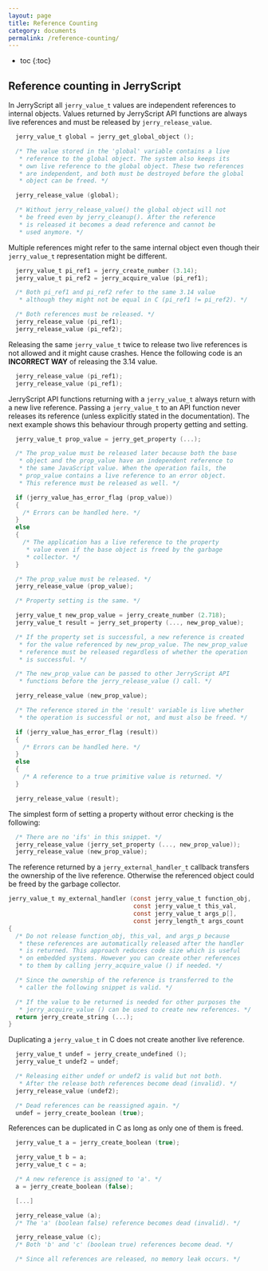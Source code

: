 ```yaml
---
layout: page
title: Reference Counting
category: documents
permalink: /reference-counting/
---
```


* toc
{:toc}

## Reference counting in JerryScript

In JerryScript all `jerry_value_t` values are independent
references to internal objects. Values returned by JerryScript
API functions are always live references and must be released
by `jerry_release_value`.

```c
  jerry_value_t global = jerry_get_global_object ();

  /* The value stored in the 'global' variable contains a live
   * reference to the global object. The system also keeps its
   * own live reference to the global object. These two references
   * are independent, and both must be destroyed before the global
   * object can be freed. */

  jerry_release_value (global);

  /* Without jerry_release_value() the global object will not
   * be freed even by jerry_cleanup(). After the reference
   * is released it becomes a dead reference and cannot be
   * used anymore. */
```

Multiple references might refer to the same internal object
even though their `jerry_value_t` representation might be different.

```c
  jerry_value_t pi_ref1 = jerry_create_number (3.14);
  jerry_value_t pi_ref2 = jerry_acquire_value (pi_ref1);

  /* Both pi_ref1 and pi_ref2 refer to the same 3.14 value
   * although they might not be equal in C (pi_ref1 != pi_ref2). */

  /* Both references must be released. */
  jerry_release_value (pi_ref1);
  jerry_release_value (pi_ref2);
```

Releasing the same `jerry_value_t` twice to release two live
references is not allowed and it might cause crashes. Hence the
following code is an **INCORRECT WAY** of releasing the 3.14 value.

```c
  jerry_release_value (pi_ref1);
  jerry_release_value (pi_ref1);
```

JerryScript API functions returning with a `jerry_value_t` always
return with a new live reference. Passing a `jerry_value_t` to
an API function never releases its reference (unless explicitly
stated in the documentation). The next example shows this
behaviour through property getting and setting.

```c
  jerry_value_t prop_value = jerry_get_property (...);

  /* The prop_value must be released later because both the base
   * object and the prop_value have an independent reference to
   * the same JavaScript value. When the operation fails, the
   * prop_value contains a live reference to an error object.
   * This reference must be released as well. */

  if (jerry_value_has_error_flag (prop_value))
  {
    /* Errors can be handled here. */
  }
  else
  {
    /* The application has a live reference to the property
     * value even if the base object is freed by the garbage
     * collector. */
  }

  /* The prop_value must be released. */
  jerry_release_value (prop_value);

  /* Property setting is the same. */

  jerry_value_t new_prop_value = jerry_create_number (2.718);
  jerry_value_t result = jerry_set_property (..., new_prop_value);

  /* If the property set is successful, a new reference is created
   * for the value referenced by new_prop_value. The new_prop_value
   * reference must be released regardless of whether the operation
   * is successful. */

  /* The new_prop_value can be passed to other JerryScript API
   * functions before the jerry_release_value () call. */

  jerry_release_value (new_prop_value);

  /* The reference stored in the 'result' variable is live whether
   * the operation is successful or not, and must also be freed. */

  if (jerry_value_has_error_flag (result))
  {
    /* Errors can be handled here. */
  }
  else
  {
    /* A reference to a true primitive value is returned. */
  }

  jerry_release_value (result);
```

The simplest form of setting a property without error checking
is the following:

```c
  /* There are no 'ifs' in this snippet. */
  jerry_release_value (jerry_set_property (..., new_prop_value));
  jerry_release_value (new_prop_value);
```

The reference returned by a `jerry_external_handler_t` callback
transfers the ownership of the live reference. Otherwise the
referenced object could be freed by the garbage collector.

```c
jerry_value_t my_external_handler (const jerry_value_t function_obj,
                                   const jerry_value_t this_val,
                                   const jerry_value_t args_p[],
                                   const jerry_length_t args_count
{
  /* Do not release function_obj, this_val, and args_p because
   * these references are automatically released after the handler
   * is returned. This approach reduces code size which is useful
   * on embedded systems. However you can create other references
   * to them by calling jerry_acquire_value () if needed. */

  /* Since the ownership of the reference is transferred to the
   * caller the following snippet is valid. */

  /* If the value to be returned is needed for other purposes the
   * jerry_acquire_value () can be used to create new references. */
  return jerry_create_string (...);
}
```

Duplicating a `jerry_value_t` in C does not create another live reference.

```c
  jerry_value_t undef = jerry_create_undefined ();
  jerry_value_t undef2 = undef;

  /* Releasing either undef or undef2 is valid but not both.
   * After the release both references become dead (invalid). */
  jerry_release_value (undef2);

  /* Dead references can be reassigned again. */
  undef = jerry_create_boolean (true);
```

References can be duplicated in C as long as only one of them is freed.

```c
  jerry_value_t a = jerry_create_boolean (true);

  jerry_value_t b = a;
  jerry_value_t c = a;

  /* A new reference is assigned to 'a'. */
  a = jerry_create_boolean (false);

  [...]

  jerry_release_value (a);
  /* The 'a' (boolean false) reference becomes dead (invalid). */

  jerry_release_value (c);
  /* Both 'b' and 'c' (boolean true) references become dead. */

  /* Since all references are released, no memory leak occurs. */
```
